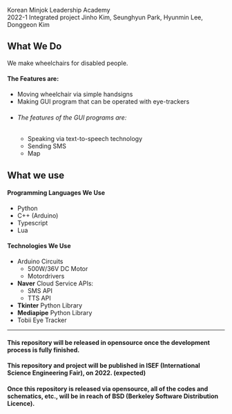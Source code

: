 Korean Minjok Leadership Academy <br> 2022-1 Integrated project Jinho Kim, Seunghyun Park, Hyunmin Lee, Donggeon Kim

## What We Do
We make wheelchairs for disabled people.<br>
#### The Features are: <br>
+ Moving wheelchair via simple handsigns
+ Making GUI program that can be operated with eye-trackers
+ ###### The features of the GUI programs are:
  + Speaking via text-to-speech technology
  + Sending SMS
  + Map

## What we use

#### Programming Languages We Use
+ Python
+ C++ (Arduino)
+ Typescript
+ Lua

#### Technologies We Use
+ Arduino Circuits
  + 500W/36V DC Motor
  + Motordrivers
+ **Naver** Cloud Service APIs:
  + SMS API
  + TTS API
+ **Tkinter** Python Library
+ **Mediapipe** Python Library
+ Tobii Eye Tracker
___

#### This repository will be released in opensource once the development process is fully finished.
#### This repository and project will be published in ISEF (International Science Engineering Fair), on 2022. (expected)
#### Once this repository is released via opensource, all of the codes and schematics, etc., will be in reach of BSD (Berkeley Software Distribution Licence).
